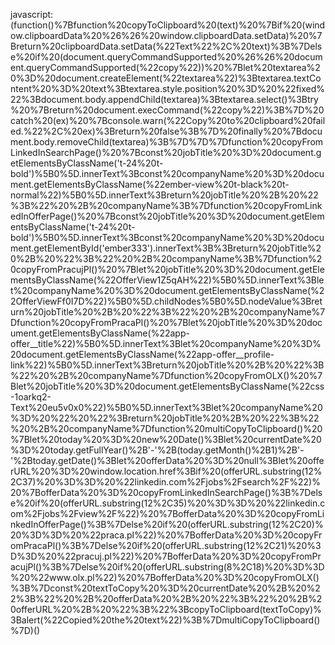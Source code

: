 javascript:(function()%7Bfunction%20copyToClipboard%20(text)%20%7Bif%20(window.clipboardData%20%26%26%20window.clipboardData.setData)%20%7Breturn%20clipboardData.setData(%22Text%22%2C%20text)%3B%7Delse%20if%20(document.queryCommandSupported%20%26%26%20document.queryCommandSupported(%22copy%22))%20%7Blet%20textarea%20%3D%20document.createElement(%22textarea%22)%3Btextarea.textContent%20%3D%20text%3Btextarea.style.position%20%3D%20%22fixed%22%3Bdocument.body.appendChild(textarea)%3Btextarea.select()%3Btry%20%7Breturn%20document.execCommand(%22copy%22)%3B%7D%20catch%20(ex)%20%7Bconsole.warn(%22Copy%20to%20clipboard%20failed.%22%2C%20ex)%3Breturn%20false%3B%7D%20finally%20%7Bdocument.body.removeChild(textarea)%3B%7D%7D%7Dfunction%20copyFromLinkedInSearchPage()%20%7Bconst%20jobTitle%20%3D%20document.getElementsByClassName('t-24%20t-bold')%5B0%5D.innerText%3Bconst%20companyName%20%3D%20document.getElementsByClassName(%22ember-view%20t-black%20t-normal%22)%5B0%5D.innerText%3Breturn%20jobTitle%20%2B%20%22%3B%22%20%2B%20companyName%3B%7Dfunction%20copyFromLinkedInOfferPage()%20%7Bconst%20jobTitle%20%3D%20document.getElementsByClassName('t-24%20t-bold')%5B0%5D.innerText%3Bconst%20companyName%20%3D%20document.getElementById('ember333').innerText%3B%3Breturn%20jobTitle%20%2B%20%22%3B%22%20%2B%20companyName%3B%7Dfunction%20copyFromPracujPl()%20%7Blet%20jobTitle%20%3D%20document.getElementsByClassName(%22OfferView1Z5qAH%22)%5B0%5D.innerText%3Blet%20companyName%20%3D%20document.getElementsByClassName(%22OfferViewFf0I7D%22)%5B0%5D.childNodes%5B0%5D.nodeValue%3Breturn%20jobTitle%20%2B%20%22%3B%22%20%2B%20companyName%7Dfunction%20copyFromPracaPl()%20%7Blet%20jobTitle%20%3D%20document.getElementsByClassName(%22app-offer__title%22)%5B0%5D.innerText%3Blet%20companyName%20%3D%20document.getElementsByClassName(%22app-offer__profile-link%22)%5B0%5D.innerText%3Breturn%20jobTitle%20%2B%20%22%3B%22%20%2B%20companyName%7Dfunction%20copyFromOLX()%20%7Blet%20jobTitle%20%3D%20document.getElementsByClassName(%22css-1oarkq2-Text%20eu5v0x0%22)%5B0%5D.innerText%3Blet%20companyName%20%3D%20%22%20%22%3Breturn%20jobTitle%20%2B%20%22%3B%22%20%2B%20companyName%7Dfunction%20multiCopyToClipboard()%20%7Blet%20today%20%3D%20new%20Date()%3Blet%20currentDate%20%3D%20today.getFullYear()%2B'-'%2B(today.getMonth()%2B1)%2B'-'%2Btoday.getDate()%3Blet%20offerData%20%3D%20null%3Blet%20offerURL%20%3D%20window.location.href%3Bif%20(offerURL.substring(12%2C37)%20%3D%3D%20%22linkedin.com%2Fjobs%2Fsearch%2F%22)%20%7BofferData%20%3D%20copyFromLinkedInSearchPage()%3B%7Delse%20if%20(offerURL.substring(12%2C35)%20%3D%3D%20%22linkedin.com%2Fjobs%2Fview%2F%22)%20%7BofferData%20%3D%20copyFromLinkedInOfferPage()%3B%7Delse%20if%20(offerURL.substring(12%2C20)%20%3D%3D%20%22praca.pl%22)%20%7BofferData%20%3D%20copyFromPracaPl()%3B%7Delse%20if%20(offerURL.substring(12%2C21)%20%3D%3D%20%22pracuj.pl%22)%20%7BofferData%20%3D%20copyFromPracujPl()%3B%7Delse%20if%20(offerURL.substring(8%2C18)%20%3D%3D%20%22www.olx.pl%22)%20%7BofferData%20%3D%20copyFromOLX()%3B%7Dconst%20textToCopy%20%3D%20currentDate%20%2B%20%22%3B%22%20%2B%20offerData%20%2B%20%22%3B%22%20%2B%20offerURL%20%2B%20%22%3B%22%3BcopyToClipboard(textToCopy)%3Balert(%22Copied%20the%20text%22)%3B%7DmultiCopyToClipboard()%7D)()
